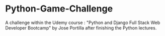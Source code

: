 # Python-Game-Challenge

A challenge within the Udemy course : "Python and Django Full Stack Web Developer Bootcamp" by Jose Portilla after finishing the Python lectures.
